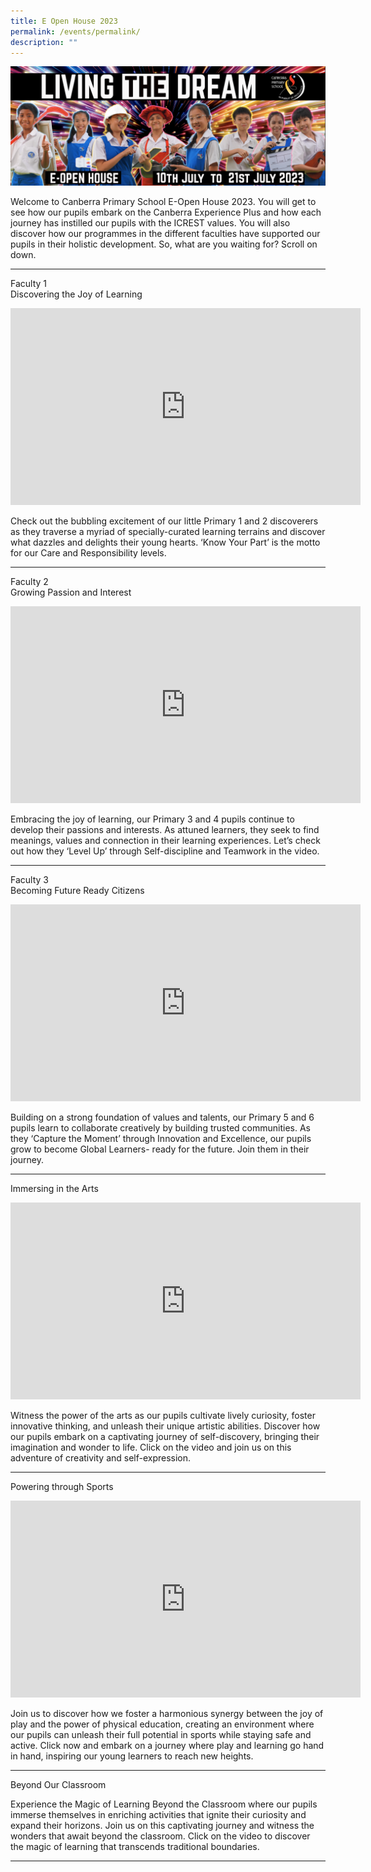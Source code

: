 ```yaml
---
title: E Open House 2023
permalink: /events/permalink/
description: ""
---
```

![](/images/living%20the%20dream.png)

Welcome to Canberra Primary School E-Open House 2023. You will get to see how our pupils embark on the Canberra Experience Plus and how each journey has instilled our pupils with the ICREST values. You will also discover how our programmes in the different faculties have supported our pupils in their holistic development. So, what are you waiting for? Scroll on down.<br>
_________________________________________________________

Faculty 1<br>
Discovering the Joy of Learning

<iframe allowfullscreen="" allow="accelerometer; autoplay; clipboard-write; encrypted-media; gyroscope; picture-in-picture; web-share" frameborder="0" title="YouTube video player" src="https://www.youtube.com/embed/OXQFmIkn0I4" height="315" width="560"></iframe>

Check out the bubbling excitement of our little Primary 1 and 2 discoverers as they traverse a myriad of specially-curated learning terrains and discover what dazzles and delights their young hearts. ‘Know Your Part’ is the motto for our Care and Responsibility levels.<br>
_________________________________________________________

Faculty 2 <br>
Growing Passion and Interest

<iframe allowfullscreen="" allow="accelerometer; autoplay; clipboard-write; encrypted-media; gyroscope; picture-in-picture; web-share" frameborder="0" title="YouTube video player" src="https://www.youtube.com/embed/l7OP_-fMMms" height="315" width="560"></iframe>

Embracing the joy of learning, our Primary 3 and 4 pupils continue to develop their passions and interests. As attuned learners, they seek to find meanings, values and connection in their learning experiences. Let’s check out how they ‘Level Up’ through Self-discipline and Teamwork in the video.<br>
_________________________________________________________

Faculty 3<br>
Becoming Future Ready Citizens

<iframe allowfullscreen="" allow="accelerometer; autoplay; clipboard-write; encrypted-media; gyroscope; picture-in-picture; web-share" frameborder="0" title="YouTube video player" src="https://www.youtube.com/embed/pqNEUebtCEg" height="315" width="560"></iframe>

Building on a strong foundation of values and talents, our Primary 5 and 6 pupils learn to collaborate creatively by building trusted communities. As they ‘Capture the Moment’ through Innovation and Excellence, our pupils grow to become Global Learners- ready for the future. Join them in their journey.<br>
_________________________________________________________

Immersing in the Arts

<iframe allowfullscreen="" allow="accelerometer; autoplay; clipboard-write; encrypted-media; gyroscope; picture-in-picture; web-share" frameborder="0" title="YouTube video player" src="https://www.youtube.com/embed/It1m-LPtc4k" height="315" width="560"></iframe>

Witness the power of the arts as our pupils cultivate lively curiosity, foster innovative thinking, and unleash their unique artistic abilities. Discover how our pupils embark on a captivating journey of self-discovery, bringing their imagination and wonder to life. Click on the video and join us on this adventure of creativity and self-expression.<br>
_________________________________________________________

Powering through Sports

<iframe allowfullscreen="" allow="accelerometer; autoplay; clipboard-write; encrypted-media; gyroscope; picture-in-picture; web-share" frameborder="0" title="YouTube video player" src="https://www.youtube.com/embed/HDKod3lDaAA" height="315" width="560"></iframe>

Join us to discover how we foster a harmonious synergy between the joy of play and the power of physical education, creating an environment where our pupils can unleash their full potential in sports while staying safe and active. Click now and embark on a journey where play and learning go hand in hand, inspiring our young learners to reach new heights.<br>
_________________________________________________________

Beyond Our Classroom


Experience the Magic of Learning Beyond the Classroom where our pupils immerse themselves in enriching activities that ignite their curiosity and expand their horizons. Join us on this captivating journey and witness the wonders that await beyond the classroom. Click on the video to discover the magic of learning that transcends traditional boundaries.<br>
_________________________________________________________